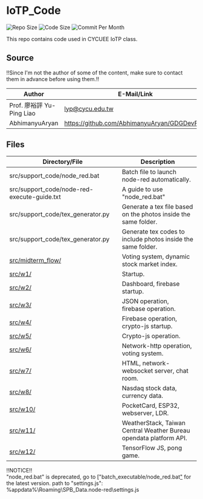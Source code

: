 # IoTP_Code

![Repo Size](https://img.shields.io/github/repo-size/belongtothenight/IoTP_Code) ![Code Size](https://img.shields.io/github/languages/code-size/belongtothenight/IoTP_Code) ![Commit Per Month](https://img.shields.io/github/commit-activity/m/belongtothenight/IoTP_Code)

This repo contains code used in CYCUEE IoTP class.<br>

## Source

!!Since I'm not the author of some of the content, make sure to contact them in advance before using them.!!<br>

| Author                    | E-Mail/Link                                    | Files                                                            |
| ------------------------- | ---------------------------------------------- | ---------------------------------------------------------------- |
| Prof. 廖裕評 Yu-Ping Liao | lyp@cycu.edu.tw                                | All the pdf files with mandarin content + html files in src/w12/ |
| AbhimanyuAryan            | <https://github.com/AbhimanyuAryan/GDGDevFest> | src/w12/ex11_7_pong_game.js                                      |

## Files

| Directory/File                                                                                | Description                                                        |
| --------------------------------------------------------------------------------------------- | ------------------------------------------------------------------ |
| src/support_code/node_red.bat                                                                 | Batch file to launch node-red automatically.                       |
| src/support_code/node-red-execute-guide.txt                                                   | A guide to use "node_red.bat"                                      |
| src/support_code/tex_generator.py                                                             | Generate a tex file based on the photos inside the same folder.    |
| src/support_code/tex_generator.py                                                             | Generate tex codes to include photos inside the same folder.       |
| [src/midterm_flow/](https://github.com/belongtothenight/IoTP_Code/tree/main/src/midterm_flow) | Voting system, dynamic stock market index.                         |
| [src/w1/](https://github.com/belongtothenight/IoTP_Code/tree/main/src/w1)                     | Startup.                                                           |
| [src/w2/](https://github.com/belongtothenight/IoTP_Code/tree/main/src/w2)                     | Dashboard, firebase startup.                                       |
| [src/w3/](https://github.com/belongtothenight/IoTP_Code/tree/main/src/w3)                     | JSON operation, firebase operation.                                |
| [src/w4/](https://github.com/belongtothenight/IoTP_Code/tree/main/src/w4)                     | Firebase operation, crypto-js startup.                             |
| [src/w5/](https://github.com/belongtothenight/IoTP_Code/tree/main/src/w5)                     | Crypto-js operation.                                               |
| [src/w6/](https://github.com/belongtothenight/IoTP_Code/tree/main/src/w6)                     | Network-http operation, voting system.                             |
| [src/w7/](https://github.com/belongtothenight/IoTP_Code/tree/main/src/w7)                     | HTML, network-websocket server, chat room.                         |
| [src/w8/](https://github.com/belongtothenight/IoTP_Code/tree/main/src/w8)                     | Nasdaq stock data, currency data.                                  |
| [src/w10/](https://github.com/belongtothenight/IoTP_Code/tree/main/src/w9)                    | PocketCard, ESP32, webserver, LDR.                                 |
| [src/w11/](https://github.com/belongtothenight/IoTP_Code/tree/main/src/w10)                   | WeatherStack, Taiwan Central Weather Bureau opendata platform API. |
| [src/w12/](https://github.com/belongtothenight/IoTP_Code/tree/main/src/w11)                   | TensorFlow JS, pong game.                                          |

!!NOTICE!!<br>
"node_red.bat" is deprecated, go to ["batch_executable/node_red.bat["](https://github.com/belongtothenight/batch_executable/blob/main/src/node_red.bat) for the latest version.
path to "settings.js": %appdata%\Roaming\SPB_Data\.node-red\settings.js

